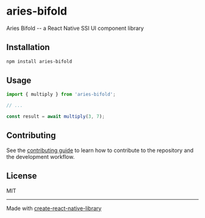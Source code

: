 # aries-bifold

Aries Bifold -- a React Native SSI UI component library

## Installation

```sh
npm install aries-bifold
```

## Usage

```js
import { multiply } from 'aries-bifold';

// ...

const result = await multiply(3, 7);
```

## Contributing

See the [contributing guide](CONTRIBUTING.md) to learn how to contribute to the repository and the development workflow.

## License

MIT

---

Made with [create-react-native-library](https://github.com/callstack/react-native-builder-bob)

